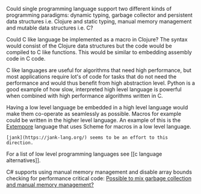 Could single programming language support two different kinds of programming paradigms: dynamic typing, garbage collector and persistent data structures i.e. Clojure and static typing, manual memory management and mutable data structures i.e. C?

Could C like language be implemented as a macro in Clojure? The syntax would consist of the Clojure data structures but the code would be compiled to C like functions. This would be similar to embedding assembly code in C code.

C like languages are useful for algorithms that need high performance, but most applications require lot's of code for tasks that do not need the performance and would thus benefit from high abstraction level. Python is a good example of how slow, interpreted high level language is powerful when combined with high performance algorithms written in C.

Having a low level language be embedded in a high level language would make them co-operate as seamlessly as possible. Macros for example could be written in the higher level language. An example of this is the [Extempore](https://extemporelang.github.io/) language that uses Scheme for macros in a low level language.

	[jank](https://jank-lang.org/) seems to be an effort to this direction.

For a list of low level programming languages see [[c language alternatives]].

C# supports using manual memory management and disable array bounds checking for performance critical code:
[Possible to mix garbage collection and manual memory management?](https://langdev.stackexchange.com/questions/2956/possible-to-mix-garbage-collection-and-manual-memory-management)